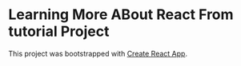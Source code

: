 <h1>Learning More ABout React From tutorial Project</h1>

This project was bootstrapped with [Create React App](https://github.com/facebook/create-react-app).
